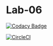 # Lab-06

[![Codacy Badge](https://api.codacy.com/project/badge/Grade/d31f0b7b8e434fa7b1ea7853e3c7ef86)](https://app.codacy.com/gh/NorbeyC/Lab-06/dashboard)

[![CircleCI](https://app.circleci.com/pipelines/github/NorbeyC/Lab-06.svg?style=svg)](https://app.circleci.com/pipelines/github/NorbeyC/Lab-06)


